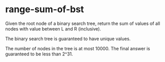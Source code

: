 # range-sum-of-bst


Given the root node of a binary search tree, return the sum of values of all nodes with value between L and R (inclusive).

The binary search tree is guaranteed to have unique values.

The number of nodes in the tree is at most 10000.
The final answer is guaranteed to be less than 2^31.
